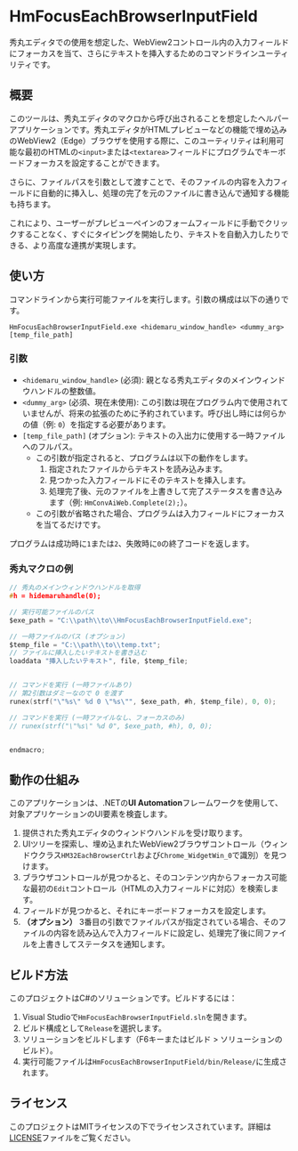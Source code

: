 # HmFocusEachBrowserInputField

秀丸エディタでの使用を想定した、WebView2コントロール内の入力フィールドにフォーカスを当て、さらにテキストを挿入するためのコマンドラインユーティリティです。

## 概要

このツールは、秀丸エディタのマクロから呼び出されることを想定したヘルパーアプリケーションです。秀丸エディタがHTMLプレビューなどの機能で埋め込みのWebView2（Edge）ブラウザを使用する際に、このユーティリティは利用可能な最初のHTMLの`<input>`または`<textarea>`フィールドにプログラムでキーボードフォーカスを設定することができます。

さらに、ファイルパスを引数として渡すことで、そのファイルの内容を入力フィールドに自動的に挿入し、処理の完了を元のファイルに書き込んで通知する機能も持ちます。

これにより、ユーザーがプレビューペインのフォームフィールドに手動でクリックすることなく、すぐにタイピングを開始したり、テキストを自動入力したりできる、より高度な連携が実現します。

## 使い方

コマンドラインから実行可能ファイルを実行します。引数の構成は以下の通りです。

```shell
HmFocusEachBrowserInputField.exe <hidemaru_window_handle> <dummy_arg> [temp_file_path]
```

### 引数

-   `<hidemaru_window_handle>` (必須): 親となる秀丸エディタのメインウィンドウハンドルの整数値。
-   `<dummy_arg>` (必須、現在未使用): この引数は現在プログラム内で使用されていませんが、将来の拡張のために予約されています。呼び出し時には何らかの値（例: `0`）を指定する必要があります。
-   `[temp_file_path]` (オプション): テキストの入出力に使用する一時ファイルへのフルパス。
    -   この引数が指定されると、プログラムは以下の動作をします。
        1.  指定されたファイルからテキストを読み込みます。
        2.  見つかった入力フィールドにそのテキストを挿入します。
        3.  処理完了後、元のファイルを上書きして完了ステータスを書き込みます（例: `HmConvAiWeb.Complete(2);`）。
    -   この引数が省略された場合、プログラムは入力フィールドにフォーカスを当てるだけです。

プログラムは成功時に`1`または`2`、失敗時に`0`の終了コードを返します。

### 秀丸マクロの例

```c
// 秀丸のメインウィンドウハンドルを取得
#h = hidemaruhandle(0);

// 実行可能ファイルのパス
$exe_path = "C:\\path\\to\\HmFocusEachBrowserInputField.exe";

// 一時ファイルのパス (オプション)
$temp_file = "C:\\path\\to\\temp.txt";
// ファイルに挿入したいテキストを書き込む
loaddata "挿入したいテキスト", file, $temp_file;


// コマンドを実行 (一時ファイルあり)
// 第2引数はダミーなので 0 を渡す
runex(strf("\"%s\" %d 0 \"%s\"", $exe_path, #h, $temp_file), 0, 0);

// コマンドを実行 (一時ファイルなし、フォーカスのみ)
// runex(strf("\"%s\" %d 0", $exe_path, #h), 0, 0);


endmacro;
```

## 動作の仕組み

このアプリケーションは、.NETの**UI Automation**フレームワークを使用して、対象アプリケーションのUI要素を検査します。

1.  提供された秀丸エディタのウィンドウハンドルを受け取ります。
2.  UIツリーを探索し、埋め込まれたWebView2ブラウザコントロール（ウィンドウクラス`HM32EachBrowserCtrl`および`Chrome_WidgetWin_0`で識別）を見つけます。
3.  ブラウザコントロールが見つかると、そのコンテンツ内からフォーカス可能な最初の`Edit`コントロール（HTMLの入力フィールドに対応）を検索します。
4.  フィールドが見つかると、それにキーボードフォーカスを設定します。
5.  **（オプション）** 3番目の引数でファイルパスが指定されている場合、そのファイルの内容を読み込んで入力フィールドに設定し、処理完了後に同ファイルを上書きしてステータスを通知します。

## ビルド方法

このプロジェクトはC#のソリューションです。ビルドするには：

1.  Visual Studioで`HmFocusEachBrowserInputField.sln`を開きます。
2.  ビルド構成として`Release`を選択します。
3.  ソリューションをビルドします（F6キーまたはビルド > ソリューションのビルド）。
4.  実行可能ファイルは`HmFocusEachBrowserInputField/bin/Release/`に生成されます。

## ライセンス

このプロジェクトはMITライセンスの下でライセンスされています。詳細は[LICENSE](LICENSE)ファイルをご覧ください。
